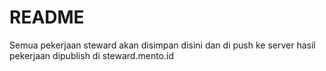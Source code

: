 # README
Semua pekerjaan steward akan disimpan disini dan di push ke server
hasil pekerjaan dipublish di steward.mento.id
